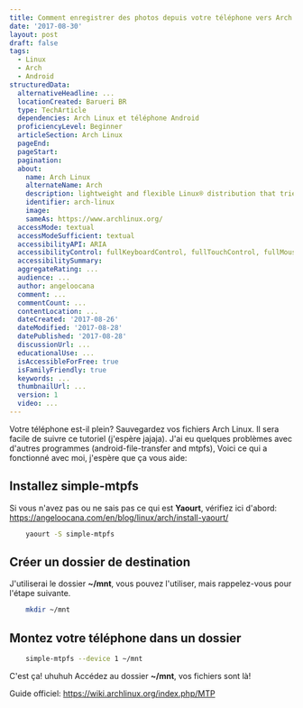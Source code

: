 ```yaml
---
title: Comment enregistrer des photos depuis votre téléphone vers Arch Linux
date: '2017-08-30'
layout: post
draft: false
tags:
  - Linux
  - Arch
  - Android
structuredData:
  alternativeHeadline: ...
  locationCreated: Barueri BR
  type: TechArticle
  dependencies: Arch Linux et téléphone Android
  proficiencyLevel: Beginner
  articleSection: Arch Linux
  pageEnd:
  pageStart:
  pagination:
  about:
    name: Arch Linux
    alternateName: Arch
    description: lightweight and flexible Linux® distribution that tries to Keep It Simple.
    identifier: arch-linux
    image:
    sameAs: https://www.archlinux.org/
  accessMode: textual
  accessModeSufficient: textual
  accessibilityAPI: ARIA
  accessibilityControl: fullKeyboardControl, fullTouchControl, fullMouseControl
  accessibilitySummary:
  aggregateRating: ...
  audience: ...
  author: angeloocana
  comment: ...
  commentCount: ...
  contentLocation: ...
  dateCreated: '2017-08-26'
  dateModified: '2017-08-28'
  datePublished: '2017-08-28'
  discussionUrl: ...
  educationalUse: ...
  isAccessibleForFree: true
  isFamilyFriendly: true
  keywords: ...  
  thumbnailUrl: ...
  version: 1
  video: ...
---
```


Votre téléphone est-il plein? Sauvegardez vos fichiers Arch Linux.
Il sera facile de suivre ce tutoriel (j'espère jajaja).
J'ai eu quelques problèmes avec d'autres programmes (android-file-transfer and mtpfs),
Voici ce qui a fonctionné avec moi, j'espère que ça vous aide:

## Installez simple-mtpfs
Si vous n'avez pas ou ne sais pas ce qui est **Yaourt**, vérifiez ici d'abord:
https://angeloocana.com/en/blog/linux/arch/install-yaourt/

```bash
    yaourt -S simple-mtpfs
```

## Créer un dossier de destination
J'utiliserai le dossier **~/mnt**, vous pouvez l'utiliser, mais rappelez-vous pour l'étape suivante.
```bash
    mkdir ~/mnt
```

## Montez votre téléphone dans un dossier
```bash
    simple-mtpfs --device 1 ~/mnt
```

C'est ça! uhuhuh
Accédez au dossier **~/mnt**, vos fichiers sont là!

Guide officiel: https://wiki.archlinux.org/index.php/MTP
